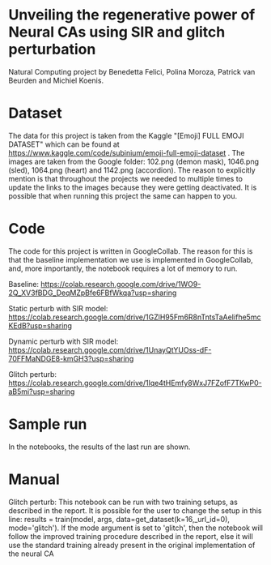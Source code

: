 # Unveiling the regenerative power of Neural CAs using SIR and glitch perturbation
Natural Computing project by Benedetta Felici, Polina Moroza, Patrick van Beurden and Michiel Koenis.

# Dataset 
The data for this project is taken from the Kaggle "[Emoji] FULL EMOJI DATASET" which can be found at https://www.kaggle.com/code/subinium/emoji-full-emoji-dataset .
The images are taken from the Google folder: 102.png (demon mask), 1046.png (sled), 1064.png (heart) and 1142.png (accordion). The reason to explicitly mention is that throughout the projects we needed to multiple times to update the links to the images because they were getting deactivated. It is possible that when running this project the same can happen to you.

# Code
The code for this project is written in GoogleCollab. The reason for this is that the baseline implementation we use is implemented in GoogleCollab, and, more importantly, the notebook requires a lot of memory to run.

Baseline: https://colab.research.google.com/drive/1WO9-2Q_XV3fBDG_DeqMZpBfe6FBfWkqa?usp=sharing

Static perturb with SIR model: https://colab.research.google.com/drive/1GZlH95Fm6R8nTntsTaAeIifhe5mcKEdB?usp=sharing

Dynamic perturb with SIR model: https://colab.research.google.com/drive/1UnayQtYUOss-dF-70FFMaNDGE8-kmGH3?usp=sharing

Glitch perturb: https://colab.research.google.com/drive/1lqe4tHEmfy8WxJ7FZofF7TKwP0-aB5mi?usp=sharing

# Sample run
In the notebooks, the results of the last run are shown.

# Manual

Glitch perturb: This notebook can be run with two training setups, as described in the report. It is possible for the user to change the setup in this line: results = train(model, args, data=get_dataset(k=16,_url_id=0), mode='glitch'). If the mode argument is set to 'glitch', then the notebook will follow the improved training procedure described in the report, else it will use the standard training already present in the original implementation of the neural CA


